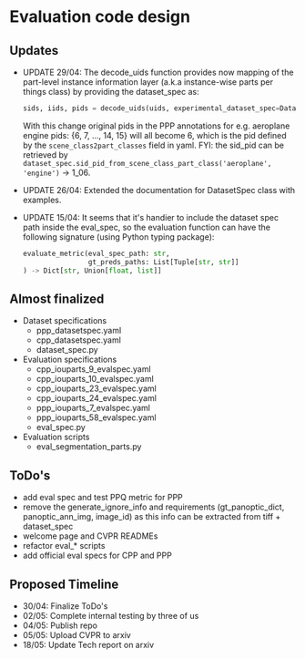 # Evaluation code design

## Updates
 - UPDATE 29/04: The decode_uids function provides now mapping of the part-level instance information layer (a.k.a instance-wise parts per things class) by providing the dataset_spec as:
   ```python
   sids, iids, pids = decode_uids(uids, experimental_dataset_spec=DatasetSpec(yaml_path))
   ```
   With this change original pids in the PPP annotations for e.g. aeroplane engine pids: {6, 7, ..., 14, 15} will all become 6, which is the pid defined by the `scene_class2part_classes` field in yaml. FYI: the sid_pid can be retrieved by `dataset_spec.sid_pid_from_scene_class_part_class('aeroplane', 'engine')` → 1_06.
 - UPDATE 26/04: Extended the documentation for DatasetSpec class with examples.
 - UPDATE 15/04: It seems that it's handier to include the dataset spec path inside the eval_spec, so the evaluation function can have the following signature (using Python typing package):

   ```python
   evaluate_metric(eval_spec_path: str,
                   gt_preds_paths: List[Tuple[str, str]]
   ) -> Dict[str, Union[float, list]]
   ```

## Almost finalized
 - Dataset specifications
   - ppp_datasetspec.yaml
   - cpp_datasetspec.yaml
   - dataset_spec.py
 - Evaluation specifications
   - cpp_iouparts_9_evalspec.yaml
   - cpp_iouparts_10_evalspec.yaml
   - cpp_iouparts_23_evalspec.yaml
   - cpp_iouparts_24_evalspec.yaml
   - ppp_iouparts_7_evalspec.yaml
   - ppp_iouparts_58_evalspec.yaml
   - eval_spec.py
 - Evaluation scripts
   - eval_segmentation_parts.py

## ToDo's
 - add eval spec and test PPQ metric for PPP
 - remove the generate_ignore_info and requirements (gt_panoptic_dict, panoptic_ann_img, image_id) as this info can be extracted from tiff + dataset_spec
 - welcome page and CVPR READMEs
 - refactor eval_* scripts
 - add official eval specs for CPP and PPP

## Proposed Timeline
 - 30/04: Finalize ToDo's
 - 02/05: Complete internal testing by three of us
 - 04/05: Publish repo
 - 05/05: Upload CVPR to arxiv
 - 18/05: Update Tech report on arxiv
